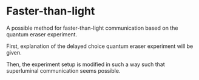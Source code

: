 # Faster-than-light
A possible method for faster-than-light communication based on the quantum eraser experiment.

First, explanation of the delayed choice quantum eraser experiment will be given.

Then, the experiment setup is modified in such a way such that superluminal communication seems possible.

